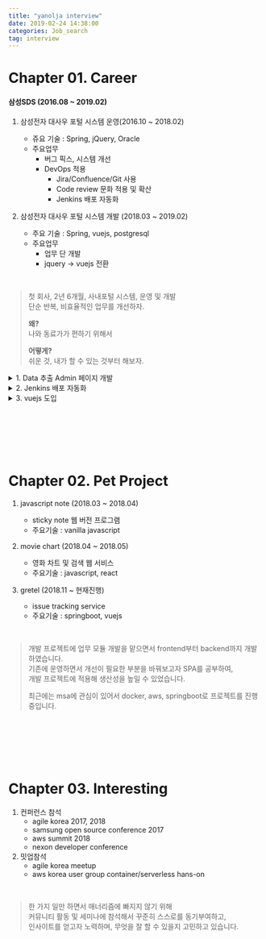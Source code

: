 ```yaml
---
title: "yanolja interview"
date: 2019-02-24 14:38:00
categories: Job_search
tag: interview
---
```


# Chapter 01. Career  

#### 삼성SDS (2016.08 ~ 2019.02)

1. 삼성전자 대사우 포털 시스템 운영(2016.10 ~ 2018.02) 
    - 쥬요 기술 : Spring, jQuery, Oracle
    - 주요업무
      - 버그 픽스, 시스템 개선
      - DevOps 적용
        - Jira/Confluence/Git 사용
        - Code review 문화 적용 및 확산
        - Jenkins 배포 자동화

2. 삼성전자 대사우 포털 시스템 개발 (2018.03 ~ 2019.02)
    - 주요 기술 : Spring, vuejs, postgresql
    - 주요업무
      - 업무 단 개발
      - jquery -> vuejs 전환

<br>

> 첫 회사, 2년 6개월, 사내포털 시스템, 운영 및 개발  
> 단순 반복, 비효율적인 업무를 개선하자. 
> 
> **왜?**  
> 나와 동료가가 편하기 위해서  
> 
> **어떻게?**  
> 쉬운 것, 내가 할 수 있는 것부터 해보자.  
>

<details>
<summary>1. Data 추출 Admin 페이지 개발</summary>

> 1. Data 추출 Admin 페이지 개발
>    - 상황 : 반복적으로 Data 추출 요청이 들어오는데, 요청이 들어올 때 마다 개발자가 직접 DB에 접속해 SQL문으로 데이터 추출하여 요청자에게 전송.
>    - 목표 : 요청자가 직접 Data를 추출할 수 있게 한다.
>    - 어려움
>      - 대용량 추출 건의 경우, 성능 부하 우려
>      - 요청하는 데이터 양식이 다양해서 SQL문 유지보수 비용 증가
>    - 해결방법
>      - 배치 서버가 따로 존재하여서 배치서버에서 작업 후 메일 발송하도록 함
>      - 필요한 데이터 양식을 모두 취합하여 필드 선택하여 다운로드 하도록 변경

</details>

<details>
<summary>2. Jenkins 배포 자동화</summary>

> 2. Jenkins 배포 자동화
>    - 상황 : 개발/운영서버에 직접 소스 반영  
>    - 어려움
>      - 휴먼 에러 발생
>      - 개발서버 테스트를 위해서 항상 dev branch에 merge를 해야해서 불편하고 테스트 중인 소스가 개발/운영서버에 반영되는 상황도 발생
>    - 해결방법
>      - jenkins로 배포 자동화
>      - 개발자 별로 git branch 배정하고, jenkins job을 개발자마다 만들어서 dev branch에 배포하기 쉽게 변경
>      - dev branch로 merge는 권한자 설정

</details>

<details>
<summary>3. vuejs 도입</summary>

> 3. vuejs 도입
>    - 상황 : 보안 모듈의 잦은 외주 개발자 교체(정규 3명, 외주 3명)
>    - 어려움
>      - 담당했던 보안 모듈의 비지니스 로직이 복잡함
>      - 기존 로직은 jsp에 jQuery로 작성됨
>      - 개발자가 바뀔 때 마다 업무 프로세스 이해 및 분석 시간 필요
>      - 다른 사람의 코드를 받아서 생산성 감소
>    - 해결방법
>      - vuejs 도입을 검토함
>      - 도입 근거
>        - 러닝커브가 낮아야 함
>        - API문서화 레퍼런스
>        - 가독성이 높고, 소스 형식을 정형화
>        - 기존 jQuery 코드의 쉬운 재활용
>      - vuejs의 lifeCycle과 component 활용
>      - 소스 코드에 view / viewModel 분리

</details>

<br><br><br><br><br>

# Chapter 02. Pet Project

1. javascript note (2018.03 ~ 2018.04)
    - sticky note 웹 버전 프로그램
    - 주요기술 : vanilla javascript

2. movie chart (2018.04 ~ 2018.05) 
    - 영화 차트 및 검색 웹 서비스
    - 주요기술 : javascript, react

3. gretel (2018.11 ~ 현재진행)
    - issue tracking service
    - 주요기술 : springboot, vuejs

<br>

> 개발 프로젝트에 업무 모듈 개발을 맡으면서 frontend부터 backend까지 개발하였습니다.  
> 기존에 운영하면서 개선이 필요한 부분을 바꿔보고자 SPA를 공부하여,  
> 개발 프로젝트에 적용해 생산성을 높일 수 있었습니다.  
> 
> 최근에는 msa에 관심이 있어서
> docker, aws, springboot로 프로젝트를 진행중입니다.


<br><br><br><br><br>

# Chapter 03. Interesting

1. 컨퍼런스 참석
    - agile korea 2017, 2018
    - samsung open source conference 2017
    - aws summit 2018
    - nexon developer conference
2. 밋업참석
    - agile korea meetup
    - aws korea user group container/serverless hans-on

<br>

> 한 가지 일만 하면서 매너리즘에 빠지지 않기 위해  
> 커뮤니티 활동 및 세미나에 참석해서 꾸준히 스스로를 동기부여하고,  
> 인사이트를 얻고자 노력하며,
> 무엇을 잘 할 수 있을지 고민하고 있습니다.

<br><br><br>
